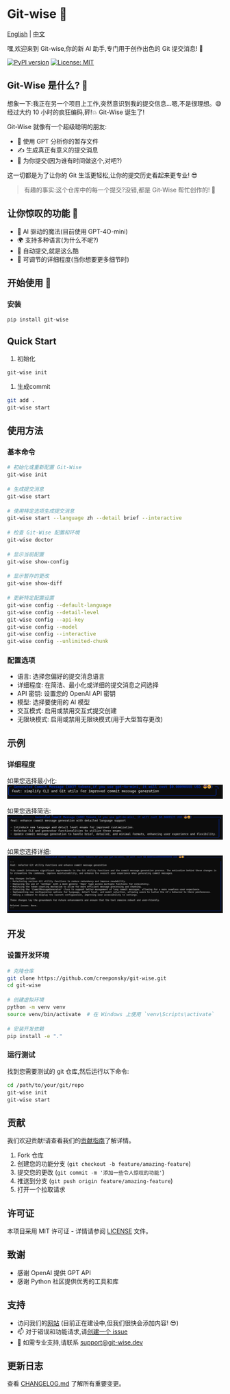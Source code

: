 # Git-wise 🚀

[English](README.md) | [中文](README_zh.md)

嘿,欢迎来到 Git-wise,你的新 AI 助手,专门用于创作出色的 Git 提交消息! 🎉

[![PyPI version](https://badge.fury.io/py/git-wise.svg)](https://badge.fury.io/py/git-wise)
[![License: MIT](https://img.shields.io/badge/License-MIT-yellow.svg)](https://opensource.org/licenses/MIT)

## Git-Wise 是什么? 🤔

想象一下:我正在另一个项目上工作,突然意识到我的提交信息...嗯,不是很理想。😅 经过大约 10 小时的疯狂编码,砰!💥 Git-Wise 诞生了!

Git-Wise 就像有一个超级聪明的朋友:
- 🧠 使用 GPT 分析你的暂存文件
- ✍️ 生成真正有意义的提交消息
- 🚀 为你提交(因为谁有时间做这个,对吧?)

这一切都是为了让你的 Git 生活更轻松,让你的提交历史看起来更专业! 😎

> 有趣的事实:这个仓库中的每一个提交?没错,都是 Git-Wise 帮忙创作的! 🫡

## 让你惊叹的功能 🌟

- 🤖 AI 驱动的魔法(目前使用 GPT-4O-mini)
- 🌍 支持多种语言(为什么不呢?)
- 🚀 自动提交,就是这么酷
- 📏 可调节的详细程度(当你想要更多细节时)

## 开始使用 🏁

### 安装

```bash
pip install git-wise
```
## Quick Start

1. 初始化
```bash
git-wise init
```

1. 生成commit
```bash
git add .
git-wise start
```

## 使用方法

### 基本命令

```bash
# 初始化或重新配置 Git-Wise
git-wise init

# 生成提交消息
git-wise start

# 使用特定选项生成提交消息
git-wise start --language zh --detail brief --interactive

# 检查 Git-Wise 配置和环境
git-wise doctor

# 显示当前配置
git-wise show-config

# 显示暂存的更改
git-wise show-diff

# 更新特定配置设置
git-wise config --default-language
git-wise config --detail-level
git-wise config --api-key
git-wise config --model
git-wise config --interactive
git-wise config --unlimited-chunk
```

### 配置选项

- 语言: 选择您偏好的提交消息语言
- 详细程度: 在简洁、最小化或详细的提交消息之间选择
- API 密钥: 设置您的 OpenAI API 密钥
- 模型: 选择要使用的 AI 模型
- 交互模式: 启用或禁用交互式提交创建
- 无限块模式: 启用或禁用无限块模式(用于大型暂存更改)

## 示例
### 详细程度

如果您选择最小化:
![最小化提交示例](assets/Minimal.png)

如果您选择简洁:
![简洁提交示例](assets/Brief.png)

如果您选择详细:
![详细提交示例](assets/Detailed.png)


## 开发

### 设置开发环境

```bash
# 克隆仓库
git clone https://github.com/creeponsky/git-wise.git
cd git-wise

# 创建虚拟环境
python -m venv venv
source venv/bin/activate  # 在 Windows 上使用 `venv\Scripts\activate`

# 安装开发依赖
pip install -e "."
```

### 运行测试
找到您需要测试的 git 仓库,然后运行以下命令:
```bash
cd /path/to/your/git/repo
git-wise init
git-wise start
```

## 贡献

我们欢迎贡献!请查看我们的[贡献指南](CONTRIBUTING.md)了解详情。

1. Fork 仓库
2. 创建您的功能分支 (`git checkout -b feature/amazing-feature`)
3. 提交您的更改 (`git commit -m '添加一些令人惊叹的功能'`)
4. 推送到分支 (`git push origin feature/amazing-feature`)
5. 打开一个拉取请求

## 许可证

本项目采用 MIT 许可证 - 详情请参阅 [LICENSE](LICENSE) 文件。

## 致谢

- 感谢 OpenAI 提供 GPT API
- 感谢 Python 社区提供优秀的工具和库

## 支持
- 访问我们的[网站](https://git-wise.com) (目前正在建设中,但我们很快会添加内容! 😎)
- 📫 对于错误和功能请求,请[创建一个 issue](https://github.com/creeponsky/git-wise/issues)
- 📧 如需专业支持,请联系 support@git-wise.dev

## 更新日志

查看 [CHANGELOG.md](CHANGELOG.md) 了解所有重要变更。
